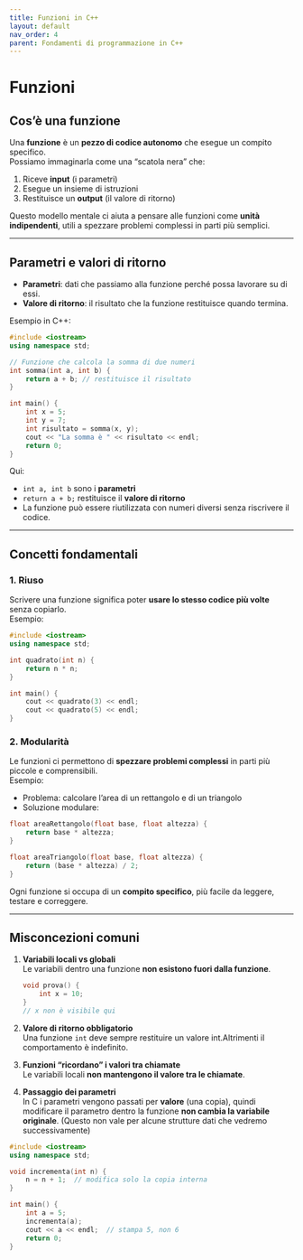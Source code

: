 ```yaml
---
title: Funzioni in C++
layout: default
nav_order: 4
parent: Fondamenti di programmazione in C++
---
```


# Funzioni

## Cos’è una funzione

Una **funzione** è un **pezzo di codice autonomo** che esegue un compito specifico.  
Possiamo immaginarla come una “scatola nera” che:

1. Riceve **input** (i parametri)  
2. Esegue un insieme di istruzioni  
3. Restituisce un **output** (il valore di ritorno)

Questo modello mentale ci aiuta a pensare alle funzioni come **unità indipendenti**, utili a spezzare problemi complessi in parti più semplici.

---

## Parametri e valori di ritorno

- **Parametri**: dati che passiamo alla funzione perché possa lavorare su di essi.  
- **Valore di ritorno**: il risultato che la funzione restituisce quando termina.

Esempio in C++:

```cpp
#include <iostream>
using namespace std;

// Funzione che calcola la somma di due numeri
int somma(int a, int b) {
    return a + b; // restituisce il risultato
}

int main() {
    int x = 5;
    int y = 7;
    int risultato = somma(x, y);
    cout << "La somma è " << risultato << endl;
    return 0;
}
```

Qui:
- `int a, int b` sono i **parametri**  
- `return a + b;` restituisce il **valore di ritorno**  
- La funzione può essere riutilizzata con numeri diversi senza riscrivere il codice.

---

## Concetti fondamentali

### 1. Riuso

Scrivere una funzione significa poter **usare lo stesso codice più volte** senza copiarlo.  
Esempio:

```cpp
#include <iostream>
using namespace std;

int quadrato(int n) {
    return n * n;
}

int main() {
    cout << quadrato(3) << endl;
    cout << quadrato(5) << endl;
}
```

### 2. Modularità

Le funzioni ci permettono di **spezzare problemi complessi** in parti più piccole e comprensibili.  
Esempio:

- Problema: calcolare l’area di un rettangolo e di un triangolo  
- Soluzione modulare:

```cpp
float areaRettangolo(float base, float altezza) {
    return base * altezza;
}

float areaTriangolo(float base, float altezza) {
    return (base * altezza) / 2;
}
```

Ogni funzione si occupa di un **compito specifico**, più facile da leggere, testare e correggere.

---

## Misconcezioni comuni

1. **Variabili locali vs globali**  
   Le variabili dentro una funzione **non esistono fuori dalla funzione**. 
   ```cpp
   void prova() {
       int x = 10;
   }
   // x non è visibile qui
   ```

2. **Valore di ritorno obbligatorio**  
   Una funzione `int` deve sempre restituire un valore int.Altrimenti il comportamento è indefinito.

3. **Funzioni “ricordano” i valori tra chiamate**  
Le variabili locali **non mantengono il valore tra le chiamate**.  


4. **Passaggio dei parametri**  
In C i parametri vengono passati per **valore** (una copia), quindi modificare il parametro dentro la funzione **non cambia la variabile originale**. (Questo non vale per alcune strutture dati che vedremo successivamente)

```cpp
#include <iostream>
using namespace std;

void incrementa(int n) {
    n = n + 1;  // modifica solo la copia interna
}

int main() {
    int a = 5;
    incrementa(a);
    cout << a << endl;  // stampa 5, non 6
    return 0;
}
```